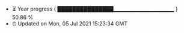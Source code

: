 - ⏳ Year progress { ███████████████▁▁▁▁▁▁▁▁▁▁▁▁▁▁▁ } 50.86 %
- ⏰ Updated on Mon, 05 Jul 2021 15:23:34 GMT

